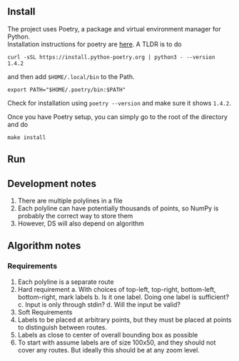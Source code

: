 ## Install

The project uses Poetry, a package and virtual environment manager for Python.  
Installation instructions for poetry are [here](https://python-poetry.org/docs/). 
A TLDR is to do 

```
curl -sSL https://install.python-poetry.org | python3 - --version 1.4.2
```

and then add `$HOME/.local/bin` to the Path. 
```
export PATH="$HOME/.poetry/bin:$PATH"
```

Check for installation using `poetry --version` and make sure it shows `1.4.2`.

Once you have Poetry setup, you can simply go to the root of the directory and do

```
make install
```


## Run


## Development notes

1. There are multiple polylines in a file
2. Each polyline can have potentially thousands of points, so NumPy is probably the correct way to store them
3. However, DS will also depend on algorithm


## Algorithm notes

### Requirements

1. Each polyline is a separate route
2. Hard requirement
    a. With choices of top-left, top-right, bottom-left, bottom-right, mark labels
    b. Is it one label. Doing one label is sufficient?
    c. Input is only through stdin?
    d. Will the input be valid?
3. Soft Requirements
4. Labels to be placed at arbitrary points, but they must be placed at points to distinguish between routes. 
5. Labels as close to center of overall bounding box as possible
6. To start with assume labels are of size 100x50, and they should not cover any routes. But ideally this should be at any zoom level.